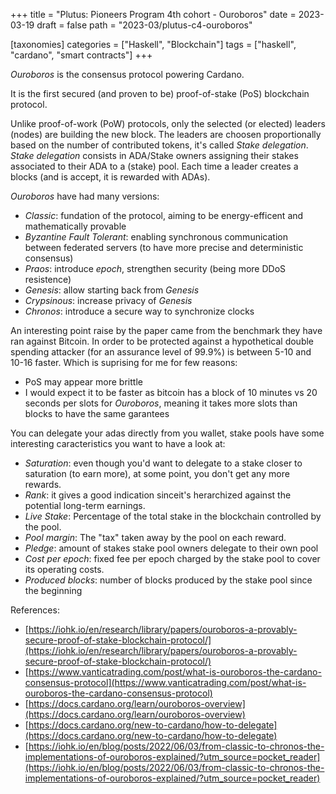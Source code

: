 +++
title = "Plutus: Pioneers Program 4th cohort - Ouroboros"
date = 2023-03-19
draft = false
path = "2023-03/plutus-c4-ouroboros"

[taxonomies]
categories = ["Haskell", "Blockchain"]
tags = ["haskell", "cardano", "smart contracts"]
+++

_Ouroboros_ is the consensus protocol powering Cardano.

It is the first secured (and proven to be) proof-of-stake (PoS) blockchain protocol.

Unlike proof-of-work (PoW) protocols, only the selected (or elected) leaders (nodes) are building the new block.
The leaders are choosen proportionally based on the number of contributed tokens, it's called _Stake delegation_.
_Stake delegation_ consists in ADA/Stake owners assigning their stakes associated to their ADA to a (stake) pool.
Each time a leader creates a blocks (and is accept, it is rewarded with ADAs).

_Ouroboros_ have had many versions:
* *Classic*: fundation of the protocol, aiming to be energy-efficent and mathematically provable
* *Byzantine Fault Tolerant*: enabling synchronous communication between federated servers (to have more precise and deterministic consensus)
* *Praos*: introduce _epoch_, strengthen security (being more DDoS resistence)
* *Genesis*: allow starting back from _Genesis_
* *Crypsinous*: increase privacy of _Genesis_
* _Chronos_: introduce a secure way to synchronize clocks

An interesting point raise by the paper came from the benchmark they have ran against Bitcoin.
In order to be protected against a hypothetical double spending attacker (for an assurance level of 99.9%) is between 5-10 and 10-16 faster.
Which is suprising for me for few reasons:
* PoS may appear more brittle
* I would expect it to be faster as bitcoin has a block of 10 minutes vs 20 seconds per slots for _Ouroboros_, meaning it takes more slots than blocks to have the same garantees

You can delegate your adas directly from you wallet, stake pools have some interesting caracteristics you want to have a look at:
* _Saturation_: even though you'd want to delegate to a stake closer to saturation (to earn more), at some point, you don't get any more rewards.
* _Rank_: it gives a good indication sinceit's herarchized against the potential long-term earnings.
* _Live Stake_: Percentage of the total stake in the blockchain controlled by the pool.
* _Pool margin_: The "tax" taken away by the pool on each reward.
* _Pledge_: amount of stakes stake pool owners delegate to their own pool
* _Cost per epoch_: fixed fee per epoch charged by the stake pool to cover its operating costs.
* _Produced blocks_: number of blocks produced by the stake pool since the beginning

References:
* [https://iohk.io/en/research/library/papers/ouroboros-a-provably-secure-proof-of-stake-blockchain-protocol/](https://iohk.io/en/research/library/papers/ouroboros-a-provably-secure-proof-of-stake-blockchain-protocol/)
* [https://www.vanticatrading.com/post/what-is-ouroboros-the-cardano-consensus-protocol](https://www.vanticatrading.com/post/what-is-ouroboros-the-cardano-consensus-protocol)
* [https://docs.cardano.org/learn/ouroboros-overview](https://docs.cardano.org/learn/ouroboros-overview)
* [https://docs.cardano.org/new-to-cardano/how-to-delegate](https://docs.cardano.org/new-to-cardano/how-to-delegate)
* [https://iohk.io/en/blog/posts/2022/06/03/from-classic-to-chronos-the-implementations-of-ouroboros-explained/?utm_source=pocket_reader](https://iohk.io/en/blog/posts/2022/06/03/from-classic-to-chronos-the-implementations-of-ouroboros-explained/?utm_source=pocket_reader)
